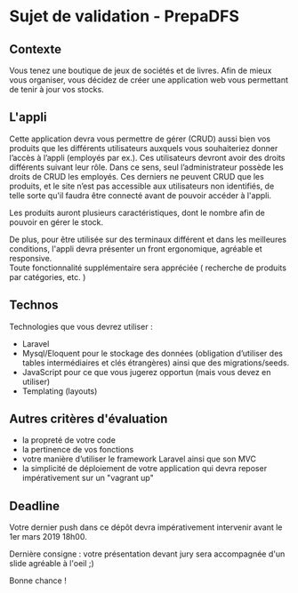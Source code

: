 
# Sujet de validation - PrepaDFS

## Contexte
Vous tenez une boutique de jeux de sociétés et de livres. Afin de mieux vous organiser, vous décidez de créer une application web vous permettant de tenir à jour vos stocks.


## L'appli
Cette application devra vous permettre de gérer (CRUD) aussi bien vos produits que les différents utilisateurs auxquels vous souhaiteriez donner l’accès à l’appli  (employés par ex.). Ces utilisateurs devront avoir des droits différents suivant leur rôle. Dans ce sens, seul l’administrateur possède les droits de CRUD les employés. Ces derniers ne peuvent CRUD que les produits, et le site n’est pas accessible aux utilisateurs non identifiés, de telle sorte qu'il faudra  être connecté avant  de pouvoir accéder à l'appli.

Les produits auront plusieurs caractéristiques, dont le nombre afin de pouvoir en gérer le stock.

De plus, pour être utilisée sur des terminaux différent et dans les meilleures conditions, l'appli devra présenter un front ergonomique, agréable et responsive.  
Toute fonctionnalité supplémentaire sera appréciée ( recherche de produits par catégories, etc. )


## Technos
Technologies que vous devrez utiliser :
- Laravel
- Mysql/Eloquent pour le stockage des données (obligation d’utiliser des tables intermédiaires et clés étrangères) ainsi que des migrations/seeds.
- JavaScript pour ce que vous jugerez opportun (mais vous devez en utiliser)
- Templating (layouts)

## Autres critères d'évaluation
- la propreté de votre code
- la pertinence de vos fonctions
- votre manière d’utiliser le framework Laravel ainsi que son MVC
- la simplicité de déploiement de votre application qui devra reposer impérativement sur un "vagrant up"

## Deadline
Votre dernier push dans ce dépôt devra impérativement intervenir avant le 1er mars 2019 18h00.

Dernière consigne : votre présentation devant jury sera accompagnée d'un slide agréable à l'oeil ;)

Bonne chance !
